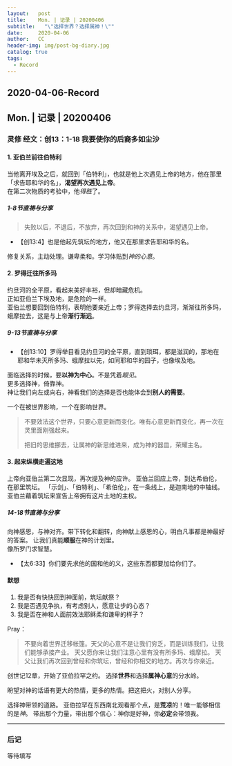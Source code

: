```yaml
---
layout:   post
title:    Mon. | 记录 | 20200406
subtitle:   "\"选择世界？选择属神！\""
date:     2020-04-06
author:   CC
header-img: img/post-bg-diary.jpg
catalog: true
tags:
  - Record
---
```


## 2020-04-06-Record

## Mon. | 记录 | 20200406

### 灵修 经文：创13：1-18 我要使你的后裔多如尘沙

#### 1. 亚伯兰前往伯特利

当他离开埃及之后，就回到「伯特利」，也就是他上次遇见上帝的地方，他在那里「求告耶和华的名」，**渴望再次遇见上帝**。  
在第二次物质的考验中，他*得胜*了。

##### 1-8节直祷与分享

> 失败以后，不退后，不放弃，再次回到和神的关系中，渴望遇见上帝。

- 【创13:4】也是他起先筑坛的地方，他又在那里求告耶和华的名。

修复关系，主动处理。谦卑柔和。学习体贴到*神的心意*。

#### 2. 罗得迁往所多玛

约旦河的全平原，看起来美好丰裕，但却暗藏危机。  
正如亚伯兰下埃及地，是危险的一样。  
亚伯兰想要回到伯特利，表明他要亲近上帝；罗得选择去约旦河，渐渐往所多玛，蛾摩拉去，这是与上帝**渐行渐远**。

##### 9-13节直祷与分享

- 【创13:10】罗得举目看见约旦河的全平原，直到琐珥，都是滋润的，那地在耶和华未灭所多玛、蛾摩拉以先，如同耶和华的园子，也像埃及地。

面临选择的时候，要**以神为中心**。不是凭着*眼见*。  
更多选择神，倚靠神。  
神让我们向左或向右，神看我们的选择是否也能体会到**别人的需要**。  

一个在被世界影响，一个在影响世界。

> 不要效法这个世界，只要心意更新而变化。唯有心意更新而变化，再一次在灵里面刚强起来。
>
> 把旧的思维挪去，让属神的新思维进来，成为神的器皿，荣耀主名。

#### 3. 起来纵横走遍这地

上帝向亚伯兰第二次显现，再次提及神的应许。
亚伯兰回应上帝，到达希伯伦，在那里筑坛。
「示剑」、「伯特利」、「希伯伦」，在一条线上，是迦南地的中轴线。  
亚伯兰藉着筑坛来宣告上帝拥有这片土地的主权。

##### 14-18节直祷与分享

向神感恩，与神对齐。带下转化和翻转，向神献上感恩的心，明白凡事都是神最好的答案。
让我们真能**顺服**在神的计划里。  
像所罗门求智慧。  

- 【太6:33】你们要先求他的国和他的义，这些东西都要加给你们了。

#### 默想

1. 我是否有快快回到神面前，筑坛献祭？
2. 我是否遇见争执，有考虑别人，愿意让步的心态？
3. 我是否在神和人面前效法耶稣柔和谦卑的样子？

Pray：

> 不要向着世界迁移帐篷。天父的心意不是让我们穷乏，而是训练我们，让我们能够承接产业。
> 天父愿你来让我们注意心里有没有所多玛、蛾摩拉。
> 天父让我们再次回到曾经和你筑坛，曾经和你相交的地方。再次与你亲近。

创世记12章，开始了亚伯拉罕之约。
选择**世界**和选择**属神心意**的分水岭。

盼望对神的话语有更大的热情，更多的热情。把这把火，对别人分享。

选择神带领的道路。
亚伯拉罕在东西南北观看那个点，是**荒凉**的！唯一能够相信的是*神*。
带出那个力量，带出那个信心：神你是好神，你**必定**会带领我。

----

### 后记

等待填写
